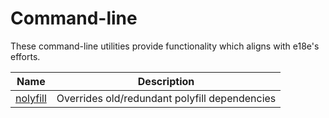 # Command-line

These command-line utilities provide functionality which aligns with e18e's
efforts.

| Name | Description |
| -- | -- |
| [nolyfill](https://github.com/SukkaW/nolyfill) | Overrides old/redundant polyfill dependencies |
